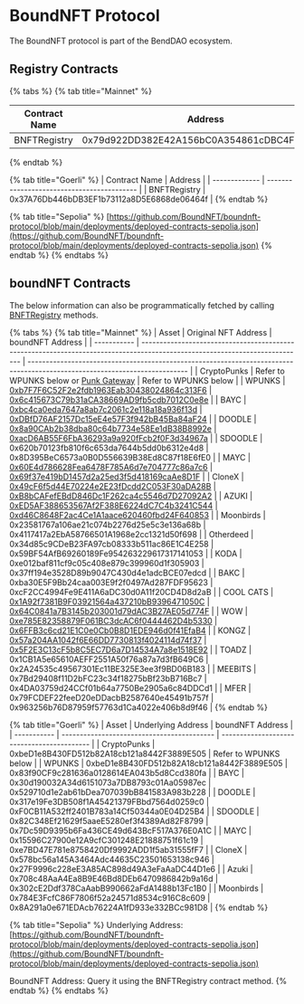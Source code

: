# BoundNFT Protocol

The BoundNFT protocol is part of the BendDAO ecosystem.

## Registry Contracts

{% tabs %}
{% tab title="Mainnet" %}
<table><thead><tr><th width="309.65499028268664">Contract Name</th><th>Address</th></tr></thead><tbody><tr><td>BNFTRegistry</td><td>0x79d922DD382E42A156bC0A354861cDBC4F09110d</td></tr></tbody></table>
{% endtab %}

{% tab title="Goerli" %}
| Contract Name | Address                                    |
| ------------- | ------------------------------------------ |
| BNFTRegistry  | 0x37A76Db446bDB3EF1b73112a8D5E6868de06464f |
{% endtab %}

{% tab title="Sepolia" %}
[https://github.com/BoundNFT/boundnft-protocol/blob/main/deployments/deployed-contracts-sepolia.json](https://github.com/BoundNFT/boundnft-protocol/blob/main/deployments/deployed-contracts-sepolia.json)
{% endtab %}
{% endtabs %}

## boundNFT Contracts

The below information can also be programmatically fetched by calling [BNFTRegistry](../boundnft-protocol/boundnft-registry.md) methods.

{% tabs %}
{% tab title="Mainnet" %}
| Asset       | Original NFT Address                                                                                                        | boundNFT Address                                                                                                           |
| ----------- | --------------------------------------------------------------------------------------------------------------------------- | -------------------------------------------------------------------------------------------------------------------------- |
| CryptoPunks | Refer to WPUNKS below or [Punk Gateway](../lending-protocol/punk-gateway.md#borroweth)                                      | Refer to WPUNKS below                                                                                                      |
| WPUNKS      |  [0xb7F7F6C52F2e2fdb1963Eab30438024864c313F6](https://etherscan.io/address/0xb7F7F6C52F2e2fdb1963Eab30438024864c313F6#code) | [0x6c415673C79b31aCA38669AD9fb5cdb7012C0e8e](https://etherscan.io/address/0x6c415673C79b31aCA38669AD9fb5cdb7012C0e8e#code) |
| BAYC        | [0xbc4ca0eda7647a8ab7c2061c2e118a18a936f13d](https://etherscan.io/address/0xbc4ca0eda7647a8ab7c2061c2e118a18a936f13d#code)  | [0xDBfD76AF2157Dc15eE4e57F3f942bB45Ba84aF24](https://etherscan.io/address/0xDBfD76AF2157Dc15eE4e57F3f942bB45Ba84aF24#code) |
| DOODLE      | [0x8a90CAb2b38dba80c64b7734e58Ee1dB38B8992e](https://etherscan.io/address/0x8a90CAb2b38dba80c64b7734e58Ee1dB38B8992e)       | [0xacD6AB55F6FbA36293a9a920fFcb2f0F3d34967a](https://etherscan.io/address/0xacD6AB55F6FbA36293a9a920fFcb2f0F3d34967a)      |
| SDOODLE     | 0x620b70123fb810f6c653da7644b5dd0b6312e4d8                                                                                  | 0x8D395BeC6573a0B0D556639B38Ed8C87f18E6fE0                                                                                 |
| MAYC        | [0x60E4d786628Fea6478F785A6d7e704777c86a7c6](https://etherscan.io/address/0x60E4d786628Fea6478F785A6d7e704777c86a7c6)       | [0x69f37e419bD1457d2a25ed3f5d418169caAe8D1F](https://etherscan.io/address/0x69f37e419bD1457d2a25ed3f5d418169caAe8D1F)      |
| CloneX      | [0x49cF6f5d44E70224e2E23fDcdd2C053F30aDA28B](https://etherscan.io/address/0x49cF6f5d44E70224e2E23fDcdd2C053F30aDA28B)       | [0xB8bCAFefEBdD846Dc1F262ca4c5546d7D27092A2](https://etherscan.io/address/0xB8bCAFefEBdD846Dc1F262ca4c5546d7D27092A2)      |
| AZUKI       | [0xED5AF388653567Af2F388E6224dC7C4b3241C544](https://etherscan.io/address/0xED5AF388653567Af2F388E6224dC7C4b3241C544)       | [0xd46C8648F2ac4Ce1A1aace620460fbd24F640853](https://etherscan.io/address/0xd46C8648F2ac4Ce1A1aace620460fbd24F640853)      |
| Moonbirds   | 0x23581767a106ae21c074b2276d25e5c3e136a68b                                                                                  | 0x4117417a2EbA58766501A1968e2cc1321d50f698                                                                                 |
| Otherdeed   | 0x34d85c9CDeB23FA97cb08333b511ac86E1C4E258                                                                                  | 0x59BF54AfB69260189Fe954263229617317141053                                                                                 |
| KODA        | 0xe012baf811cf9c05c408e879c399960d1f305903                                                                                  | 0x37ff194e3528D89b9047C430d4e1adcBCE07edcd                                                                                 |
| BAKC        | 0xba30E5F9Bb24caa003E9f2f0497Ad287FDF95623                                                                                  | 0xcF2CC4994Fe9E411A6aDC30d0A11f20CD4D8d2aB                                                                                 |
| COOL CATS   | [0x1A92f7381B9F03921564a437210bB9396471050C](https://etherscan.io/address/0x1A92f7381B9F03921564a437210bB9396471050C)       | [0x64C0841a7B3145b203001d79dAC3B27AE05d774F](https://etherscan.io/address/0x64C0841a7B3145b203001d79dAC3B27AE05d774F)      |
| WOW         | [0xe785E82358879F061BC3dcAC6f0444462D4b5330](https://etherscan.io/address/0xe785E82358879F061BC3dcAC6f0444462D4b5330)       | [0x6FFB3c6cd21E1C0e0Cb0B8D1EDE946d0f41EfaB4](https://etherscan.io/address/0x6FFB3c6cd21E1C0e0Cb0B8D1EDE946d0f41EfaB4)      |
| KONGZ       | [0x57a204AA1042f6E66DD7730813f4024114d74f37](https://etherscan.io/address/0x57a204AA1042f6E66DD7730813f4024114d74f37)       | [0x5F2E3C13cF5b8C5EC7D6a7D14534A7a8e1518E92](https://etherscan.io/address/0x5F2E3C13cF5b8C5EC7D6a7D14534A7a8e1518E92)      |
| TOADZ       | 0x1CB1A5e65610AEFF2551A50f76a87a7d3fB649C6                                                                                  | 0x2A24535c49567301Ec11BE325E3ee3f9BD06B183                                                                                 |
| MEEBITS     | 0x7Bd29408f11D2bFC23c34f18275bBf23bB716Bc7                                                                                  | 0x4DA03759d24CCf01b64a7750Be2905a6c84DDCd1                                                                                 |
| MFER        | 0x79FCDEF22feeD20eDDacbB2587640e45491b757f                                                                                  | 0x963256b76D87959f57763d1Ca4022e406b8d9f46                                                                                 |
{% endtab %}

{% tab title="Goerli" %}
| Asset       | Underlying Address                         | boundNFT Address                           |
| ----------- | ------------------------------------------ | ------------------------------------------ |
| CryptoPunks | 0xbeD1e8B430FD512b82A18cb121a8442F3889E505 | Refer to WPUNKS below                      |
| WPUNKS      | 0xbeD1e8B430FD512b82A18cb121a8442F3889E505 | 0x83f90CF9c281636a0128614EA043b5d8Ccd380fa |
| BAYC        | 0x30d190032A34d6151073a7DB8793c01Aa05987ec | 0x529710d1e2ab61bDea707039bB841583A983b228 |
| DOODLE      | 0x317e19Fe3DB508f1A45421379FBbd7564d0259c0 | 0xF0CB11A532ff2401B783a14Cf50344a0E04D25B4 |
| SDOODLE     | 0x82C348Ef21629f5aaeE5280ef3f4389Ad82F8799 | 0x7Dc59D9395b6Fa436CE49d643BcF517A376E0A1C |
| MAYC        | 0x15596C27900e12A9cfC301248E21888751f61c19 | 0xe7BD47E781e8758420Df9992ADD1f5ab31555fF7 |
| CloneX      | 0x578bc56a145A3464Adc44635C23501653138c946 | 0x27F9996c228eE3A85AC898d49A3eFaAaDC44D1e6 |
| Azuki       | 0x708c48AaA4Ea8B9E46Bd8DEb6470986842b9a16d | 0x302cE2Ddf378CaAabB990662aFdA1488b13Fc1B0 |
| Moonbirds   | 0x784E3FcfC86F7806f52a24571d8534c916C8c609 | 0x8A291a0e671EDAcb76224A1fD933e332BCc981D8 |
{% endtab %}

{% tab title="Sepolia" %}
Underlying Address: [https://github.com/BoundNFT/boundnft-protocol/blob/main/deployments/deployed-contracts-sepolia.json](https://github.com/BoundNFT/boundnft-protocol/blob/main/deployments/deployed-contracts-sepolia.json)

BoundNFT Address: Query it using the BNFTRegistry contract method.
{% endtab %}
{% endtabs %}
